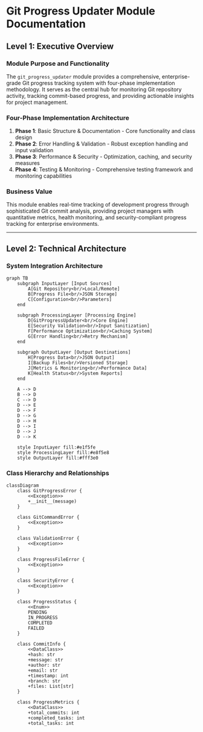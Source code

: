 # Git Progress Updater Module Documentation

## Level 1: Executive Overview

### Module Purpose and Functionality
The `git_progress_updater` module provides a comprehensive, enterprise-grade Git progress tracking system with four-phase implementation methodology. It serves as the central hub for monitoring Git repository activity, tracking commit-based progress, and providing actionable insights for project management.

### Four-Phase Implementation Architecture
1. **Phase 1**: Basic Structure & Documentation - Core functionality and class design
2. **Phase 2**: Error Handling & Validation - Robust exception handling and input validation
3. **Phase 3**: Performance & Security - Optimization, caching, and security measures
4. **Phase 4**: Testing & Monitoring - Comprehensive testing framework and monitoring capabilities

### Business Value
This module enables real-time tracking of development progress through sophisticated Git commit analysis, providing project managers with quantitative metrics, health monitoring, and security-compliant progress tracking for enterprise environments.

---

## Level 2: Technical Architecture

### System Integration Architecture
```mermaid
graph TB
    subgraph InputLayer [Input Sources]
        A[Git Repository<br/>Local/Remote]
        B[Progress File<br/>JSON Storage]
        C[Configuration<br/>Parameters]
    end
    
    subgraph ProcessingLayer [Processing Engine]
        D[GitProgressUpdater<br/>Core Engine]
        E[Security Validation<br/>Input Sanitization]
        F[Performance Optimization<br/>Caching System]
        G[Error Handling<br/>Retry Mechanism]
    end
    
    subgraph OutputLayer [Output Destinations]
        H[Progress Data<br/>JSON Output]
        I[Backup Files<br/>Versioned Storage]
        J[Metrics & Monitoring<br/>Performance Data]
        K[Health Status<br/>System Reports]
    end
    
    A --> D
    B --> D
    C --> D
    D --> E
    D --> F
    D --> G
    D --> H
    D --> I
    D --> J
    D --> K
    
    style InputLayer fill:#e1f5fe
    style ProcessingLayer fill:#e8f5e8
    style OutputLayer fill:#fff3e0
```

### Class Hierarchy and Relationships
```mermaid
classDiagram
    class GitProgressError {
        <<Exception>>
        +__init__(message)
    }
    
    class GitCommandError {
        <<Exception>>
    }
    
    class ValidationError {
        <<Exception>>
    }
    
    class ProgressFileError {
        <<Exception>>
    }
    
    class SecurityError {
        <<Exception>>
    }
    
    class ProgressStatus {
        <<Enum>>
        PENDING
        IN_PROGRESS
        COMPLETED
        FAILED
    }
    
    class CommitInfo {
        <<DataClass>>
        +hash: str
        +message: str
        +author: str
        +email: str
        +timestamp: int
        +branch: str
        +files: List[str]
    }
    
    class ProgressMetrics {
        <<DataClass>>
        +total_commits: int
        +completed_tasks: int
        +total_tasks: int
